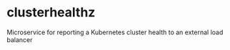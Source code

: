 # clusterhealthz
Microservice for reporting a Kubernetes cluster health to an external load balancer
